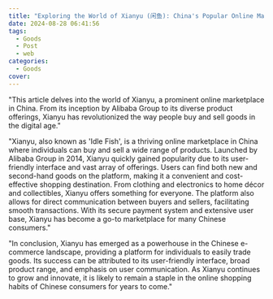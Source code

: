 ```yaml
---
title: "Exploring the World of Xianyu (闲鱼): China's Popular Online Marketplace"
date: 2024-08-28 06:41:56
tags:
  - Goods
  - Post
  - web
categories:
  - Goods
cover: 
---
```


"This article delves into the world of Xianyu, a prominent online marketplace in China. From its inception by Alibaba Group to its diverse product offerings, Xianyu has revolutionized the way people buy and sell goods in the digital age."

"Xianyu, also known as 'Idle Fish', is a thriving online marketplace in China where individuals can buy and sell a wide range of products. Launched by Alibaba Group in 2014, Xianyu quickly gained popularity due to its user-friendly interface and vast array of offerings. Users can find both new and second-hand goods on the platform, making it a convenient and cost-effective shopping destination. From clothing and electronics to home décor and collectibles, Xianyu offers something for everyone. The platform also allows for direct communication between buyers and sellers, facilitating smooth transactions. With its secure payment system and extensive user base, Xianyu has become a go-to marketplace for many Chinese consumers."

"In conclusion, Xianyu has emerged as a powerhouse in the Chinese e-commerce landscape, providing a platform for individuals to easily trade goods. Its success can be attributed to its user-friendly interface, broad product range, and emphasis on user communication. As Xianyu continues to grow and innovate, it is likely to remain a staple in the online shopping habits of Chinese consumers for years to come."
